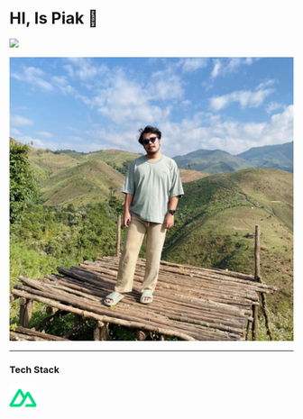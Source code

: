 <h1>HI, Is Piak 👋 </h1>


<img src="https://media1.giphy.com/media/v1.Y2lkPTc5MGI3NjExc2V1YTNvZGlwa3JnMnI3Mzc3YWN1aW1jMDNpbHVudjdndWI4M25haSZlcD12MV9pbnRlcm5hbF9naWZfYnlfaWQmY3Q9Zw/HscDLzkO8EOTmgkhQP/giphy.gif" width="48">
<p align="center" >
  <img src="https://github.com/ptnp-j4mes/ptnp-j4mes/blob/c60fa62c27674cbdd70f41527c68d36e91bc1f85/my-pic-me.jpg" width="900">
</p>
<hr/>
<h3>Tech Stack</h3>

<div>
<img src="https://github.com/ptnp-j4mes/ptnp-j4mes/blob/6829f749ca328388974ff82a2144e14413df025e/nuxtjs.svg" alt="Alt for nuxt img" title="Nuxt"  width="48">
</div>

